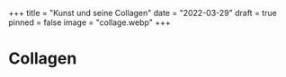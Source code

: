 +++
title = "Kunst und seine Collagen"
date = "2022-03-29"
draft = true
pinned = false
image = "collage.webp"
+++
# **Collagen**